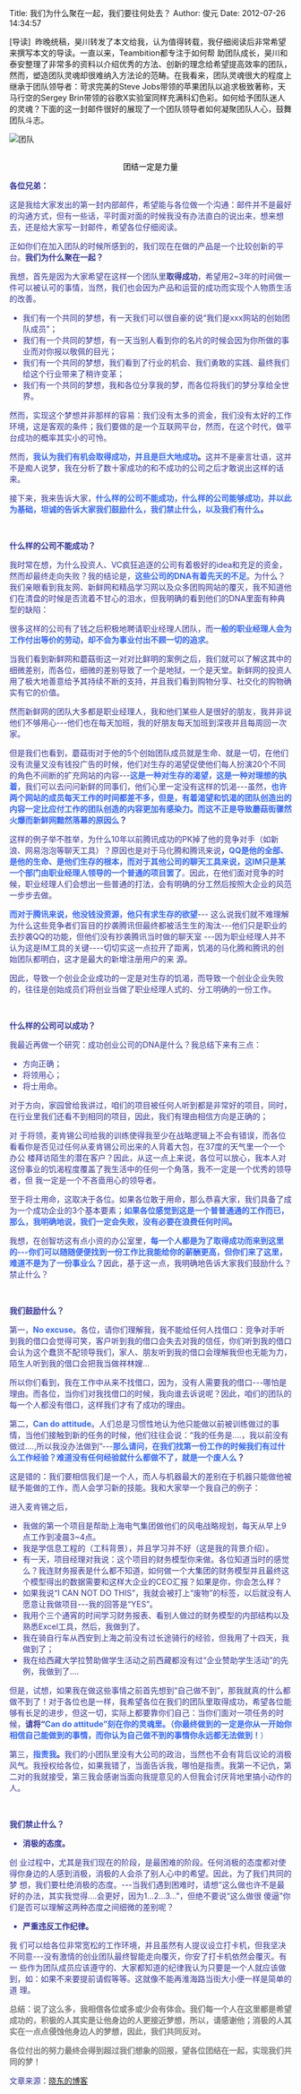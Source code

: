 Title: 我们为什么聚在一起，我们要往何处去？
Author: 俊元
Date: 2012-07-26 14:34:57

[导读]  昨晚统稿，昊川转发了本文给我，认为值得转载，我仔细阅读后非常希望来撰写本文的导读。一直以来，Teambition都专注于如何帮 助团队成长，昊川和泰安整理了非常多的资料以介绍优秀的方法、创新的理念给希望提高效率的团队，然而，塑造团队灵魂却很难纳入方法论的范畴。在我看来，团队灵魂很大的程度上继承于团队领导者：苛求完美的Steve Jobs带领的苹果团队以追求极致著称，天马行空的Sergey Brin带领的谷歌X实验室同样充满科幻色彩。如何给予团队迷人的灵魂？下面的这一封邮件很好的展现了一个团队领导者如何凝聚团队人心，鼓舞团队斗志。

<img class="aligncenter" title="团队" src="http://www.gog.com.cn/pic/0/11/00/77/11007725_566990.jpg" />

## 

<p style="text-align: center;"><span style="color: #000000;">团结一定是力量</span></p>
<span style="color: #333399;">

<strong>各位兄弟：</strong>

这是我给大家发出的第一封内部邮件，希望能与各位做一个沟通：邮件并不是最好的沟通方式，但有一些话，平时面对面的时候我没有办法直白的说出来，想来想去，还是给大家写一封邮件，希望各位仔细阅读。

正如你们在加入团队的时候所感到的，我们现在在做的产品是一个比较创新的平台。<strong>我们为什么聚在一起？</strong>

我想，首先是因为大家希望在这样一个团队里<strong>取得成功</strong>，希望用2~3年的时间做一件可以被认可的事情，当然，我们也会因为产品和运营的成功而实现个人物质生活的改善。
<ul>
<li>我们有一个共同的梦想，有一天我们可以很自豪的说“我们是xxx网站的创始团队成员”；</li>
<li>我们有一个共同的梦想，有一天当别人看到你的名片的时候会因为你所做的事业而对你报以敬佩的目光；</li>
<li>我们有一个共同的梦想，我们看到了行业的机会、我们勇敢的实践、最终我们给这个行业带来了稍许变革；</li>
<li>我们有一个共同的梦想，我和各位分享我的梦，而各位将我们的梦分享给全世界。</li>
</ul>
然而，实现这个梦想并非那样的容易：我们没有太多的资金，我们没有太好的工作环境，这是客观的条件；我们要做的是一个互联网平台，然而，在这个时代，做平台成功的概率其实小的可怜。

然而，<strong><span style="color: #3366ff;">我认为我们有机会取得成功，并且是巨大地成功</span>。</strong>这并不是豪言壮语，这并不是痴人说梦，我在分析了数十家成功的和不成功的公司之后才敢说出这样的话来。

接下来，我来告诉大家，<strong><span style="color: #3366ff;">什么样的公司不能成功，什么样的公司能够成功，并以此为基础，坦诚的告诉大家我们鼓励什么，我们禁止什么，以及我们有什么</span>。</strong>

&nbsp;

<strong>什么样的公司不能成功？</strong>

我时常在想，为什么投资人、VC疯狂追逐的公司有着极好的idea和充足的资金，然而却最终走向失败？我的结论是，<span style="color: #3366ff;"><strong>这些公司的</strong><strong>DNA</strong><strong>有着先天的不足</strong></span>。为什么？我们亲眼看到我友网、新鲜网和精品学习网以及众多团购网站的覆灭，我不知道他们在清盘的时候是否流着不甘心的泪水，但我明确的看到他们的DNA里面有种典型的缺陷：

很多这样的公司有了钱之后积极地聘请职业经理人团队，而<span style="color: #3366ff;"><strong>一般的职业经理人会为工作付出等价的劳动，却不会为事业付出不顾一切的追求</strong></span>。

当我们看到新鲜网和蘑菇街这一对对比鲜明的案例之后，我们就可以了解这其中的细微差别，而各位，细微的差别导致了一个是地狱，一个是天堂。新鲜网的投资人用了极大地善意给予其持续不断的支持，并且我们看到购物分享、社交化的购物确实有它的价值。

然而新鲜网的团队大多都是职业经理人，我和他们某些人是很好的朋友，我并非说他们不够用心---他们也在每天加班，我的好朋友每天加班到深夜并且每周回一次家。

但是我们也看到，蘑菇街对于他的5个创始团队成员就是生命、就是一切，在他们没有流量又没有钱投广告的时候，他们对生存的渴望促使他们每人扮演20个不同的角色不间断的扩充网站的内容---<span style="color: #3366ff;"><strong>这是一种对生存的渴望，这是一种对理想的执着</strong></span>，我们可以去问问新鲜的同事们，他们心里一定没有这样的饥渴---虽然，<strong><span style="color: #3366ff;">也许两个网站的成员每天工作的时间都差不多，但是，有着渴望和饥渴的团队创造出的内容一定比应付工作的团队创造的内容更加有感染力。而这不正是导致蘑菇街骤然火爆而新鲜网黯然落幕的原因么</span>？</strong>

这样的例子举不胜举，为什么10年以前腾讯成功的PK掉了他的竞争对手（如新浪、网易泡泡等聊天工具）？原因也是对于马化腾和腾讯来说<strong>，</strong><span style="color: #3366ff;"><strong>QQ</strong><strong>是他的全部、是他的生命、是他们生存的根本，而对于其他公司的聊天工具来说，这</strong><strong>IM</strong><strong>只是某一个部门由职业经理人领导的一个普通的项目罢了</strong>。</span>因此，在他们面对竞争的时候，职业经理人们会想出一些普通的打法，会有明确的分工然后按照大企业的风范一步步去做。

<span style="color: #3366ff;"><strong>而对于腾讯来说，他没钱没资源，他只有求生存的欲望</strong></span>--- 这么说我们就不难理解为什么这些竞争者们盲目的抄袭腾讯但最终都被活生生的淘汰---他们只是职业的去抄袭QQ的功能，但他们没有抄袭腾讯当时做的聊天室 ---因为职业经理人并不认为这是IM工具的关键----切切实这一点拉开了距离，饥渴的马化腾和腾讯的创始团队都明白，这才是最大的新增注册用户的来 源。

因此，导致一个创业企业成功的一定是对生存的饥渴，而导致一个创业企业失败的，往往是创始成员们将创业当做了职业经理人式的、分工明确的一份工作。

&nbsp;

<strong>什么样的公司可以成功？</strong>

我最近再做一个研究：成功创业公司的DNA是什么？我总结下来有三点：
<ul>
<li>方向正确；</li>
<li>将领用心；</li>
<li>将士用命。</li>
</ul>
对于方向，家园曾给我讲过，咱们的项目被任何人听到都是非常好的项目，同时，在行业里我们还看不到相同的项目，因此，我们有理由相信方向是正确的；

对 于将领，麦肯锡公司给我的训练使得我至少在战略逻辑上不会有错误，而各位看看你是否见过任何从麦肯锡公司出来的人背着大包，在37度的天气里一个一个办公 楼拜访陌生的潜在客户？因此，从这一点上来说，各位可以放心，我本人对这份事业的饥渴程度覆盖了我生活中的任何一个角落，我不一定是一个优秀的领导者，但 我一定是一个不吝啬用心的领导者。

至于将士用命，这取决于各位。如果各位敢于用命，那么恭喜大家，我们具备了成为一个成功企业的3个基本要素；<strong><span style="color: #3366ff;">如果各位感觉到这是一个普普通通的工作而已，那么，我明确地说，我们一定会失败，没有必要在浪费任何时间</span>。</strong>

我想，在创智坊这有点小资的办公室里，<span style="color: #3366ff;"><strong>每一个人都是为了取得成功而来到这里的</strong><strong>---</strong><strong>你们可以随随便便找到一份工作比我能给你的薪酬更高，但你们来了这里，难道不是为了一份事业么？</strong></span>因此，基于这一点，我明确地告诉大家我们鼓励什么？禁止什么？

&nbsp;

<strong>我们鼓励什么？</strong>

第一，<strong><span style="color: #3366ff;">No excuse</span></strong>。各位，请你们理解我，我不能给任何人找借口：竞争对手听到我的借口会觉得可笑，客户听到我的借口会失去对我的信任，你们听到我的借口会认为这个蠢货不配领导我们，家人、朋友听到我的借口会理解我但也无能为力，陌生人听到我的借口会把我当做祥林嫂…

所以你们看到，我在工作中从来不找借口，因为，没有人需要我的借口---哪怕是理由。而各位，当你们对我找借口的时候，我向谁去诉说呢？因此，咱们的团队的每一个人都没有借口，这样我们才有了成功的理由。

第二，<strong><span style="color: #3366ff;">Can do attitude</span></strong>。人们总是习惯性地认为他只能做以前被训练做过的事情，当他们接触到新的任务的时候，他们往往会说：“我的任务是….，我以前没有做过….,所以我没办法做到”---<strong><span style="color: #3366ff;">那么请问，在我们找第一份工作的时候我们有过什么工作经验？难道没有任何经验就什么都做不了，就是一个废人么</span>？</strong>

这是错的：我们要相信我们是一个人，而人与机器最大的差别在于机器只能做他被赋予能做的工作，而人会学习新的技能。我和大家举一个我自己的例子：

进入麦肯锡之后，
<ul>
<li>我做的第一个项目是帮助上海电气集团做他们的风电战略规划，每天从早上9点工作到凌晨3~4点。</li>
<li>我是学信息工程的（工科背景），并且学习并不好（这是我的背景介绍）。</li>
<li>有一天，项目经理对我说：这个项目的财务模型你来做。各位知道当时的感觉么？我连财务报表是什么都不知道，如何做一个大集团的财务模型并且最终这个模型得出的数据需要和这样大企业的CEO汇报？如果是你，你会怎么样？</li>
<li>如果我说“I CAN NOT DO THIS”，我就会被打上“废物”的标签，以后就没有人愿意让我做项目---我的回答是“YES”。</li>
<li>我用个三个通宵的时间学习财务报表、看别人做过的财务模型的内部结构以及熟悉Excel工具，然后，我做到了。</li>
<li>我在骑自行车从西安到上海之前没有过长途骑行的经验，但我用了十四天，我做到了；</li>
<li>我在给西藏大学拉赞助做学生活动之前西藏都没有过“企业赞助学生活动”的先例，我做到了….</li>
</ul>
但是，试想，如果我在做这些事情之前首先想到“自己做不到”，那我就真的什么都做不到了！对于各位也是一样，我希望各位在我们的团队里取得成功，希望各位能够有长足的进步，但这一切，实际上都要靠你们自己：当你们面对一项任务的时候，<strong>请将“</strong><span style="color: #3366ff;"><strong>Can do attitude</strong><strong>”刻在你的灵魂里。（你最终做到的一定是你从一开始你相信自己能做到的事情，而你认为自己做不到的事情你永远都无法做到！</strong>）</span>

第三，<strong><span style="color: #3366ff;">指责我</span>。</strong>我们的小团队里没有大公司的政治，当然也不会有背后议论的消极风气。我授权给各位，如果我错了，当面告诉我，哪怕是指责。我第一不记仇，第二对的我就接受，第三我会感谢当面向我提意见的人但我会讨厌背地里搞小动作的人。

&nbsp;

<strong>我们禁止什么？</strong>
<ul>
<li><strong>消极的态度。</strong></li>
</ul>
<strong></strong>创 业过程中，尤其是我们现在的阶段，是最困难的阶段。任何消极的态度都对使得你身边的人感到消极，消极的人会杀了别人心中的希望。因此，为了我们共同的梦 想，我们要杜绝消极的态度。---当我们遇到困难时，请想“这么做也许不是最好的办法，其实我觉得….会更好，因为1…2…3…”，但绝不要说“这么做很 傻逼”你们是否可以理解这两种态度之间细微的差别呢？
<ul>
<li><strong>严重违反工作纪律。</strong></li>
</ul>
<strong></strong>我 们可以给各位非常宽松的工作环境，并且虽然有人提议设立打卡机，但我坚决不同意---没有激情的创业团队最终智能走向覆灭，你安了打卡机依然会覆灭。有一 些作为团队成员应该遵守的、大家都知道的纪律我认为只要是一个人就应该做到，如：如果不来要提前请假等等。这就像不能再淮海路当街大小便一样是简单的道 理。

<strong><span style="color: #808080;">总结：说了这么多，我相信各位或多或少会有体会。我们每一个人在这里都是希望成功的，积极的人其实是让他身边的人更接近梦想，所以，请感谢他；消极的人其实在一点点侵蚀他身边人的梦想，因此，我们共同反对。</span></strong>

<strong><span style="color: #808080;">各位付出的努力最终会得到超过我们想象的回报，望各位团结在一起，实现我们共同的梦！</span></strong>

文章来源：<a href="http://blog.sina.com.cn/s/blog_6a8f742101018c91.html">晓东的博客</a>